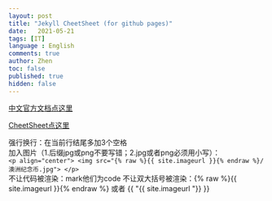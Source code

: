 ```yaml
---
layout: post
title: "Jekyll CheetSheet (for github pages)"
date:   2021-05-21
tags: [IT]
language : English
comments: true
author: Zhen
toc: false
published: true
hidden: false
---
```

[中文官方文档点这里](http://jekyllcn.com/docs/templates/)
<!-- more -->

[CheetSheet点这里](https://gist.github.com/JJediny/a466eed62cee30ad45e2)

强行换行：在当前行结尾多加3个空格   
加入图片（1.后缀jpg或png不要写错；2.jpg或者png必须用小写）：    
`<p align="center"> <img src="{% raw %}{{ site.imageurl }}{% endraw %}/澳洲纪念币.jpg"> </p>`    
不让代码被渲染：mark他们为code
不让双大括号被渲染：{% raw %}{{ site.imageurl }}{% endraw %} 或者 {{ "{{ site.imageurl "}} }} 


<!--stackedit_data:
eyJoaXN0b3J5IjpbLTIwOTU0NjU2Niw0MjQwMzE3NTQsMjA4MD
M4NDk1NywxNzI2NDUwNTA1LDE5NDE2NjYzNTksLTMxODgyMDk4
OSwtMTM1MzE4NDMzNSwxNTc3NDE0NzkyLC0yMDM3MTYyNzI4LC
0yMTMxOTgwMDE5LC0xMTc2MjM2NTk2LC0yMTEyODU3NTYyLDMy
Mjg5NTk2OSwtNzIwODYzNDQ1LC05ODI5Njk3MTcsMTE0MDE5MD
M5OCwtNzI5MzI4MzEzXX0=
-->